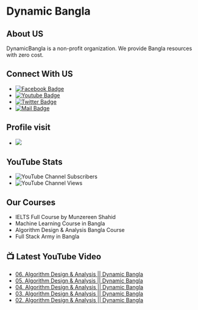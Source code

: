 # Dynamic Bangla 
## About US
DynamicBangla is a non-profit organization. We provide Bangla resources with zero cost. 
## Connect With US
- [![Facebook Badge](https://img.shields.io/badge/Facebook-1877F2?style=for-the-badge&logo=facebook&logoColor=white)](https://www.facebook.com/DynamicLearnerBangla)
- [![Youtube Badge](https://img.shields.io/badge/YouTube-FF0000?style=for-the-badge&logo=youtube&logoColor=white)](https://www.youtube.com/channel/UCoPrqgPJKtJMP0PZCDFjDqA)
- [![Twitter Badge](https://img.shields.io/badge/Twitter-1DA1F2?style=for-the-badge&logo=twitter&logoColor=white)](https://twitter.com/DynamicBangla) 
- [![Mail Badge](https://img.shields.io/badge/Gmail-D14836?style=for-the-badge&logo=gmail&logoColor=white)](mailto:DynamicBangla@yahoo.com)


## Profile visit
- ![](https://komarev.com/ghpvc/?username=DynamicBangla&label=PROFILE+VIEWS)
## YouTube Stats
- ![YouTube Channel Subscribers](https://img.shields.io/youtube/channel/subscribers/UCoPrqgPJKtJMP0PZCDFjDqA?style=social)
- ![YouTube Channel Views](https://img.shields.io/youtube/channel/views/UCoPrqgPJKtJMP0PZCDFjDqA?style=social)
## Our Courses
- IELTS Full Course by Munzereen Shahid
- Machine Learning Course in Bangla
- Algorithm Design & Analysis Bangla Course
- Full Stack Army in Bangla



## 📺 Latest YouTube Video
<!-- BLOG-POST-LIST:START -->
- [06. Algorithm Design &amp; Analysis || Dynamic Bangla](https://www.youtube.com/watch?v=YZC8zaTMnPg)
- [05. Algorithm Design &amp; Analysis || Dynamic Bangla](https://www.youtube.com/watch?v=HnHvvqIXf6E)
- [04. Algorithm Design &amp; Analysis || Dynamic Bangla](https://www.youtube.com/watch?v=iaJ3vVS1g0M)
- [03. Algorithm Design &amp; Analysis || Dynamic Bangla](https://www.youtube.com/watch?v=p1aXBk4-THw)
- [02. Algorithm Design &amp; Analysis || Dynamic Bangla](https://www.youtube.com/watch?v=Qy-TbFpfdl8)
<!-- BLOG-POST-LIST:END -->
